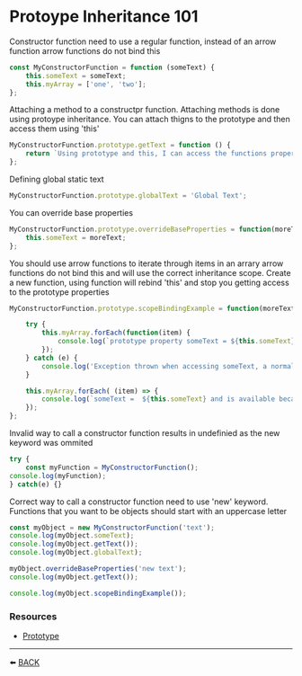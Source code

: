# Protoype Inheritance 101

Constructor function need to use a regular function, instead of an arrow function arrow functions do not bind this

```javascript
const MyConstructorFunction = function (someText) {
    this.someText = someText;
    this.myArray = ['one', 'two'];
};
```

Attaching a method to a constructpr function.  Attaching methods is done using protoype inheritance.  You can attach thigns to the prototype and then access them using 'this'

```javascript
MyConstructorFunction.prototype.getText = function () {
    return `Using prototype and this, I can access the functions properties = ${this.someText}`;
};
```

Defining global static  text

```javascript
MyConstructorFunction.prototype.globalText = 'Global Text';
```

You can override base properties

```javascript
MyConstructorFunction.prototype.overrideBaseProperties = function(moreText) {
    this.someText = moreText;
};
```

You should use arrow functions to iterate through items in an arrary arrow functions do not bind this and will use the correct inheritance scope.  Create a new function, using function will rebind 'this' and stop you getting access to the prototype properties

```javascript
MyConstructorFunction.prototype.scopeBindingExample = function(moreText) {

    try {
        this.myArray.forEach(function(item) {
            console.log(`prototype property someText = ${this.someText} when decalred in normal function`);
        });
    } catch (e) {
        console.log('Exception thrown when accessing someText, a normal function definition rebinds \'this\', so access to prototype is lost')
    }

    this.myArray.forEach( (item) => {
        console.log(`someText =  ${this.someText} and is available because the array was iterated using an arrow function.  Prototype scope is not rebound so 'this' still points to prototype`);
    });
};
```

Invalid way to call a constructor function results in undefinied as the new keyword was ommited

```javascript
try {
    const myFunction = MyConstructorFunction();
console.log(myFunction);
} catch(e) {}
```

Correct way to call a constructor function need to use 'new' keyword.  Functions that you want to be objects should start with an uppercase letter

```javascript
const myObject = new MyConstructorFunction('text');
console.log(myObject.someText);
console.log(myObject.getText());
console.log(myObject.globalText);

myObject.overrideBaseProperties('new text');
console.log(myObject.getText());

console.log(myObject.scopeBindingExample());
```
### Resources
-   [Prototype](https://medium.com/@parsyval/javascript-prototype-vs-class-a7015d5473b)

---

:arrow_left: [BACK](../README.md)